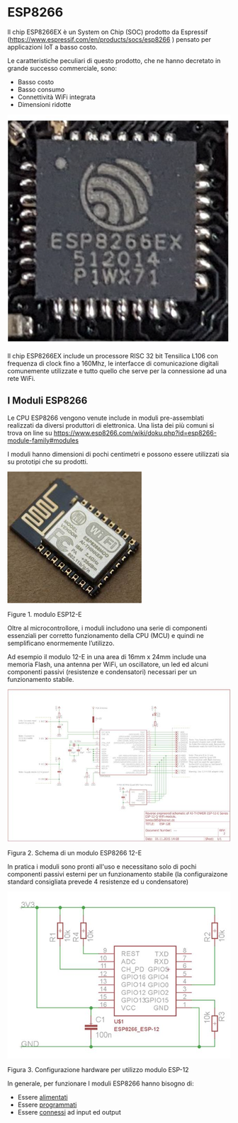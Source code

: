 # ESP8266

Il chip  ESP8266EX è un System on Chip (SOC) prodotto da Espressif (<https://www.espressif.com/en/products/socs/esp8266> ) pensato per applicazioni IoT a basso costo.

Le caratteristiche peculiari di questo prodotto, che ne hanno decretato in grande successo commerciale, sono:

- Basso costo
- Basso consumo
- Connettività WiFi integrata
- Dimensioni ridotte

![img](media/clip_image001.png)

Il chip ESP8266EX include un processore RISC 32 bit Tensilica L106 con frequenza di clock fino a 160Mhz, le interfacce di comunicazione digitali comunemente utilizzate e tutto quello che serve per la connessione ad una rete WiFi.

## I Moduli ESP8266

Le CPU ESP8266 vengono venute include in moduli pre-assemblati realizzati da diversi produttori di elettronica. Una lista dei più comuni si trova on line su <https://www.esp8266.com/wiki/doku.php?id=esp8266-module-family#modules>

I moduli hanno dimensioni di pochi centimetri e possono essere utilizzati sia su prototipi che su prodotti.

![img](media/clip_image002.jpg)

Figure 1. modulo ESP12-E

Oltre al microcontrollore, i moduli includono una serie di componenti essenziali per corretto funzionamento della CPU (MCU) e quindi ne semplificano enormemente l’utilizzo.

Ad esempio il modulo 12-E in una area di 16mm x 24mm include una memoria Flash, una antenna per WiFi,  un oscillatore, un led ed alcuni componenti passivi (resistenze e condensatori) necessari per un funzionamento stabile.

![img](media/clip_image004.jpg)

Figura 2. Schema di un modulo ESP8266 12-E

In pratica i moduli sono pronti all'uso e necessitano solo di pochi componenti passivi esterni per un funzionamento stabile (la configuraizone standard consigliata prevede 4 resistenze ed u condensatore)

![ESP improved stability](media/clip_image002-16368002894271.jpg)

Figura 3. Configurazione hardware per utilizzo modulo ESP-12

In generale, per funzionare I moduli ESP8266 hanno bisogno di:

- Essere [alimentati](power-esp8266.md)
- Essere [programmati](programming-esp8266.md)
- Essere [connessi](connecting-esp8266.md) ad input ed output
